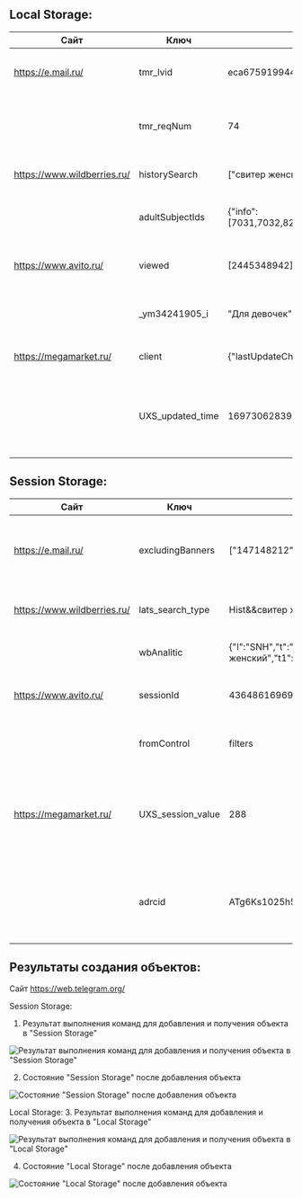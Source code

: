 
## Local Storage:
| Сайт | Ключ | Значение | Описание |
|------|-----|----------|---------|
| https://e.mail.ru/ |tmr_lvid | eca6759199448c590b8f2bc8aeac4419 | Используется для идентификации уникального посетителя|
|   |tmr_reqNum | 74 | Используется для отслеживания количества запросов пользователя |
|https://www.wildberries.ru/| historySearch | ["свитер женский"] | Используется для сохранения истории поиска |
||adultSubjectIds |{"info":[7031,7032,8256,3382,5812],"expired":1696930940759} | Используется для отображения определенного каталога |  
|https://www.avito.ru/| viewed |[2445348942] | Используется для хранения ID найденого объявления |  
|| _ym34241905_i | "Для девочек"| Используется для обращения к разделу "для девочек" |   
|https://megamarket.ru/|client| {"lastUpdateCheck":1697306157970}| Хранит информацию о клиенте  |
|   |UXS_updated_time| 1697306283961| Хранит информацию о времени последнего обновления пользовательского интерфейса   |

## Session Storage:
| Сайт | Ключ | Значение | Описание|
|------|-----|----------|---------|
| https://e.mail.ru/ |excludingBanners |  ["147148212","147192528"] | Используется с целью исключения отображения определенных баннеров пользователю|
|https://www.wildberries.ru/ | lats_search_type | Hist&&свитер женский | Используется для отображения определенного типа поиска |
||wbAnalitic|{"l":"SNH","t":"свитер женский","t1":"preset=77080475","t2":"preset","s":"popular"}|Используется для аналитики товаров Wildberries|
|https://www.avito.ru/| sessionId  |4364861696972151886  | Хранит уникальный идентификатор сеанса |  
|| fromControl | filters | Хранит информацию об использованых фильтрах поиска |
|https://megamarket.ru/|UXS_session_value|288| Хранит информацию о текущем состоянии пользовательского интерфейса в рамках текущей сессии  |
|   |adrcid|ATg6Ks1025h5eeTRRLRcFcw| Хранит идентификатор рекламной кампании, по которой пользователь попал на сайт  |

## Результаты создания объектов:

Сайт https://web.telegram.org/

Session Storage:
1. Результат выполнения команд для добавления и получения объекта в "Session Storage"

![Результат выполнения команд для добавления и получения объекта в "Session Storage"](https://repos.21-school.ru/students/MT10.ID_1261488/Team__TL__siskoari_student.21_school.ru_.yU_riUIJSrSKka9sbo9uAA/MT10-1/-/raw/develop/src/%D0%94%D0%BE%D0%B1%D0%B0%D0%B2%D0%BB%D0%B5%D0%BD%D0%B8%D0%B5_%D0%B8_%D0%BF%D0%BE%D0%BB%D1%83%D1%87%D0%B5%D0%BD%D0%B8%D0%B5_%D0%BE%D0%B1%D1%8A%D0%B5%D0%BA%D1%82%D0%B0_%D0%B2_Session_Storage.png)

2. Состояние "Session Storage" после добавления объекта 

![Состояние "Session Storage" после добавления объекта ](https://repos.21-school.ru/students/MT10.ID_1261488/Team__TL__siskoari_student.21_school.ru_.yU_riUIJSrSKka9sbo9uAA/MT10-1/-/raw/develop/src/%D0%A1%D0%BE%D1%81%D1%82%D0%BE%D1%8F%D0%BD%D0%B8%D0%B5_Session_Storage_%D0%BF%D0%BE%D1%81%D0%BB%D0%B5_%D0%B4%D0%BE%D0%B1%D0%B0%D0%B2%D0%BB%D0%B5%D0%BD%D0%B8%D1%8F_%D0%BE%D0%B1%D1%8A%D0%B5%D0%BA%D1%82%D0%B0.png)

Local Storage:
3. Результат выполнения команд для добавления и получения объекта в "Local Storage"

![Результат выполнения команд для добавления и получения объекта в "Local Storage"](https://repos.21-school.ru/students/MT10.ID_1261488/Team__TL__siskoari_student.21_school.ru_.yU_riUIJSrSKka9sbo9uAA/MT10-1/-/raw/develop/src/%D0%94%D0%BE%D0%B1%D0%B0%D0%B2%D0%BB%D0%B5%D0%BD%D0%B8%D0%B5_%D0%B8_%D0%BF%D0%BE%D0%BB%D1%83%D1%87%D0%B5%D0%BD%D0%B8%D0%B5_%D0%BE%D0%B1%D1%8A%D0%B5%D0%BA%D1%82%D0%B0_%D0%B2_Local_Storage.png)

4. Состояние "Local Storage" после добавления объекта 

![Состояние "Local Storage" после добавления объекта ](https://repos.21-school.ru/students/MT10.ID_1261488/Team__TL__siskoari_student.21_school.ru_.yU_riUIJSrSKka9sbo9uAA/MT10-1/-/raw/develop/src/%D0%A1%D0%BE%D1%81%D1%82%D0%BE%D1%8F%D0%BD%D0%B8%D0%B5_Local_Storage_%D0%BF%D0%BE%D1%81%D0%BB%D0%B5_%D0%B4%D0%BE%D0%B1%D0%B0%D0%B2%D0%BB%D0%B5%D0%BD%D0%B8%D1%8F_%D0%BE%D0%B1%D1%8A%D0%B5%D0%BA%D1%82%D0%B0.png)